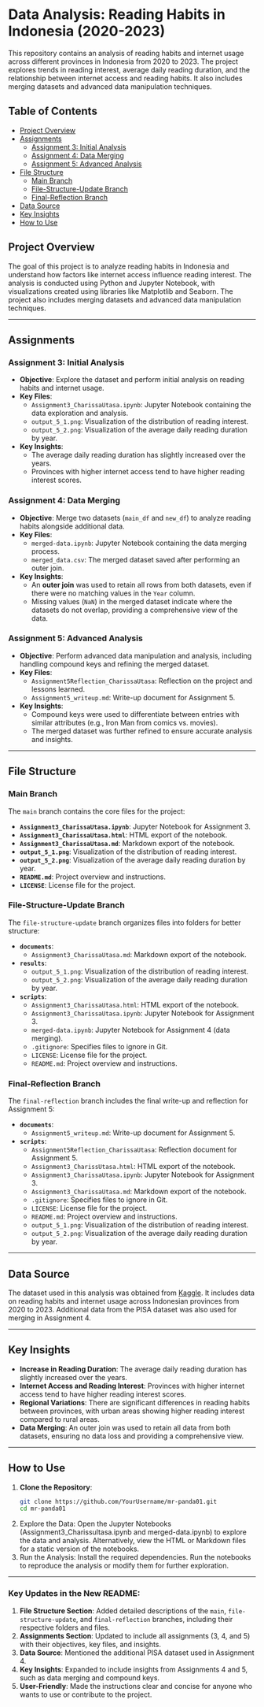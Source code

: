# Data Analysis: Reading Habits in Indonesia (2020-2023)

This repository contains an analysis of reading habits and internet usage across different provinces in Indonesia from 2020 to 2023. The project explores trends in reading interest, average daily reading duration, and the relationship between internet access and reading habits. It also includes merging datasets and advanced data manipulation techniques.

## Table of Contents
- [Project Overview](#project-overview)
- [Assignments](#assignments)
  - [Assignment 3: Initial Analysis](#assignment-3-initial-analysis)
  - [Assignment 4: Data Merging](#assignment-4-data-merging)
  - [Assignment 5: Advanced Analysis](#assignment-5-advanced-analysis)
- [File Structure](#file-structure)
  - [Main Branch](#main-branch)
  - [File-Structure-Update Branch](#file-structure-update-branch)
  - [Final-Reflection Branch](#final-reflection-branch)
- [Data Source](#data-source)
- [Key Insights](#key-insights)
- [How to Use](#how-to-use)

## Project Overview
The goal of this project is to analyze reading habits in Indonesia and understand how factors like internet access influence reading interest. The analysis is conducted using Python and Jupyter Notebook, with visualizations created using libraries like Matplotlib and Seaborn. The project also includes merging datasets and advanced data manipulation techniques.

---

## Assignments

### Assignment 3: Initial Analysis
- **Objective**: Explore the dataset and perform initial analysis on reading habits and internet usage.
- **Key Files**:
  - `Assignment3_CharissaUtasa.ipynb`: Jupyter Notebook containing the data exploration and analysis.
  - `output_5_1.png`: Visualization of the distribution of reading interest.
  - `output_5_2.png`: Visualization of the average daily reading duration by year.
- **Key Insights**:
  - The average daily reading duration has slightly increased over the years.
  - Provinces with higher internet access tend to have higher reading interest scores.

### Assignment 4: Data Merging
- **Objective**: Merge two datasets (`main_df` and `new_df`) to analyze reading habits alongside additional data.
- **Key Files**:
  - `merged-data.ipynb`: Jupyter Notebook containing the data merging process.
  - `merged_data.csv`: The merged dataset saved after performing an outer join.
- **Key Insights**:
  - An **outer join** was used to retain all rows from both datasets, even if there were no matching values in the `Year` column.
  - Missing values (`NaN`) in the merged dataset indicate where the datasets do not overlap, providing a comprehensive view of the data.

### Assignment 5: Advanced Analysis
- **Objective**: Perform advanced data manipulation and analysis, including handling compound keys and refining the merged dataset.
- **Key Files**:
  - `Assignment5Reflection_CharissaUtasa`: Reflection on the project and lessons learned.
  - `Assignment5_writeup.md`: Write-up document for Assignment 5.
- **Key Insights**:
  - Compound keys were used to differentiate between entries with similar attributes (e.g., Iron Man from comics vs. movies).
  - The merged dataset was further refined to ensure accurate analysis and insights.

---

## File Structure

### Main Branch
The `main` branch contains the core files for the project:
- **`Assignment3_CharissaUtasa.ipynb`**: Jupyter Notebook for Assignment 3.
- **`Assignment3_CharissaUtasa.html`**: HTML export of the notebook.
- **`Assignment3_CharissaUtasa.md`**: Markdown export of the notebook.
- **`output_5_1.png`**: Visualization of the distribution of reading interest.
- **`output_5_2.png`**: Visualization of the average daily reading duration by year.
- **`README.md`**: Project overview and instructions.
- **`LICENSE`**: License file for the project.

### File-Structure-Update Branch
The `file-structure-update` branch organizes files into folders for better structure:
- **`documents`**:
  - `Assignment3_CharissaUtasa.md`: Markdown export of the notebook.
- **`results`**:
  - `output_5_1.png`: Visualization of the distribution of reading interest.
  - `output_5_2.png`: Visualization of the average daily reading duration by year.
- **`scripts`**:
  - `Assignment3_CharissaUtasa.html`: HTML export of the notebook.
  - `Assignment3_CharissaUtasa.ipynb`: Jupyter Notebook for Assignment 3.
  - `merged-data.ipynb`: Jupyter Notebook for Assignment 4 (data merging).
  - `.gitignore`: Specifies files to ignore in Git.
  - `LICENSE`: License file for the project.
  - `README.md`: Project overview and instructions.

### Final-Reflection Branch
The `final-reflection` branch includes the final write-up and reflection for Assignment 5:
- **`documents`**:
  - `Assignment5_writeup.md`: Write-up document for Assignment 5.
- **`scripts`**:
  - `Assignment5Reflection_CharissaUtasa`: Reflection document for Assignment 5.
  - `Assignment3_CharissUtasa.html`: HTML export of the notebook.
  - `Assignment3_CharissaUtasa.ipynb`: Jupyter Notebook for Assignment 3.
  - `Assignment3_CharissaUtasa.md`: Markdown export of the notebook.
  - `.gitignore`: Specifies files to ignore in Git.
  - `LICENSE`: License file for the project.
  - `README.md`: Project overview and instructions.
  - `output_5_1.png`: Visualization of the distribution of reading interest.
  - `output_5_2.png`: Visualization of the average daily reading duration by year.

---

## Data Source
The dataset used in this analysis was obtained from [Kaggle](https://www.kaggle.com/datasets/imaditia/Indonesia-reading-interest-2020-2023/resource-download). It includes data on reading habits and internet usage across Indonesian provinces from 2020 to 2023. Additional data from the PISA dataset was also used for merging in Assignment 4.

---

## Key Insights
- **Increase in Reading Duration**: The average daily reading duration has slightly increased over the years.
- **Internet Access and Reading Interest**: Provinces with higher internet access tend to have higher reading interest scores.
- **Regional Variations**: There are significant differences in reading habits between provinces, with urban areas showing higher reading interest compared to rural areas.
- **Data Merging**: An outer join was used to retain all data from both datasets, ensuring no data loss and providing a comprehensive view.

---

## How to Use
1. **Clone the Repository**:
   ```bash
   git clone https://github.com/YourUsername/mr-panda01.git
   cd mr-panda01
2. Explore the Data:
Open the Jupyter Notebooks (Assignment3_Charissultasa.ipynb and merged-data.ipynb) to explore the data and analysis.
Alternatively, view the HTML or Markdown files for a static version of the notebooks.
3. Run the Analysis:
Install the required dependencies.
Run the notebooks to reproduce the analysis or modify them for further exploration.


---

### **Key Updates in the New README**:
1. **File Structure Section**: Added detailed descriptions of the `main`, `file-structure-update`, and `final-reflection` branches, including their respective folders and files.
2. **Assignments Section**: Updated to include all assignments (3, 4, and 5) with their objectives, key files, and insights.
3. **Data Source**: Mentioned the additional PISA dataset used in Assignment 4.
4. **Key Insights**: Expanded to include insights from Assignments 4 and 5, such as data merging and compound keys.
5. **User-Friendly**: Made the instructions clear and concise for anyone who wants to use or contribute to the project.
